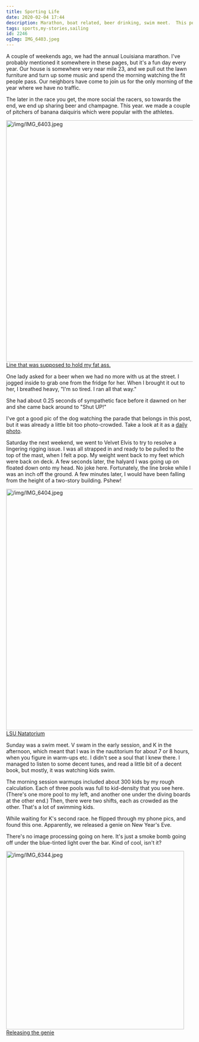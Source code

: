 ```yaml
---
title: Sporting Life
date: 2020-02-04 17:44
description: Marathon, boat related, beer drinking, swim meet.  This post is just a disjointed mess of small things that have been going on.
tags: sports,my-stories,sailing
id: 2246
ogImg: IMG_6403.jpeg
---
```

A couple of weekends ago, we had the annual Louisiana marathon.  I've probably mentioned it somewhere in these pages, but it's a fun day every year.  Our house is somewhere very near mile 23, and we pull out the lawn furniture and turn up some music and spend the morning watching the fit people pass.  Our neighbors have come to join us for the only morning of the year where we have no traffic.

The later in the race you get, the more social the racers, so towards the end, we end up sharing beer and champagne.  This year. we made a couple of pitchers of banana daiquiris which were popular with the athletes.


<a class="lightview centered" href="/img/IMG_6403.jpeg" data-lightview-caption="Line that was supposed to hold my fat ass." data-lightview-group="group1"><img src="/img/IMG_6403.jpeg" alt="/img/IMG_6403.jpeg" width="650px"><br><span class="caption">Line that was supposed to hold my fat ass.</span></a>

One lady asked for a beer when we had no more with us at the street.  I jogged inside to grab one from the fridge for her.  When I brought it out to her, I breathed heavy, "I'm so tired.  I ran all that way."  

She had about 0.25 seconds of sympathetic face before it dawned on her and she came back around to "Shut UP!"

I've got a good pic of the dog watching the parade that belongs in this post, but it was already a little bit too photo-crowded.  Take a look at it as a <a href="/dailyphoto/?year=2020&month=1&day=29">daily photo</a>.

Saturday the next weekend, we went to Velvet Elvis to try to resolve a lingering rigging issue.  I was all strapped in and ready to be pulled to the top of the mast, when I felt a pop.  My weight went back to my feet which were back on deck.  A few seconds later, the halyard I was going up on floated down onto my head.  No joke here.  Fortunately, the line broke while I was an inch off the ground.  A few minutes later, I would have been falling from the height of a two-story building. Pshew!

<a class="lightview centered" href="/img/IMG_6404.jpeg" data-lightview-caption="LSU Natatorium" data-lightview-group="group1"><img src="/img/IMG_6404.jpeg" alt="/img/IMG_6404.jpeg" width="650px"><br><span class="caption">LSU Natatorium</span></a>

Sunday was a swim meet.  V swam in the early session, and K in the afternoon, which meant that I was in the nautitorium for about 7 or 8 hours, when you figure in warm-ups etc.  I didn't see a soul that I knew there.  I managed to listen to some decent tunes, and read a little bit of a decent book, but mostly, it was watching kids swim.

The morning session warmups included about 300 kids by my rough calculation.  Each of three pools was full to kid-density that you see here. (There's one more pool to my left, and another one under the diving boards at the other end.)  Then, there were two shifts, each as crowded as the other.  That's a lot of swimming kids.

While waiting for K's second race. he flipped through my phone pics, and found this one.  Apparently, we released a genie on New Year's Eve.  

There's no image processing going on here.  It's just a smoke bomb going off under the blue-tinted light over the bar.  Kind of cool, isn't it?

<a class="lightview centered" href="/img/IMG_6344.jpeg" data-lightview-caption="Releasing the genie" data-lightview-group="group1"><img src="/img/IMG_6344.jpeg" alt="/img/IMG_6344.jpeg" width="480px"><br><span class="caption">Releasing the genie</span></a>